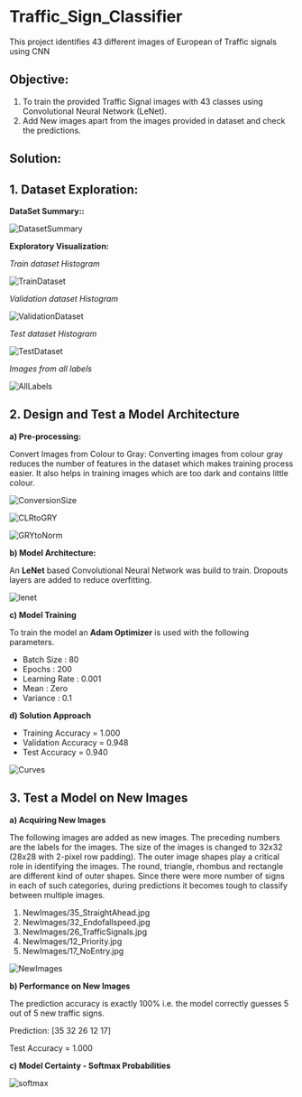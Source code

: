 # Traffic_Sign_Classifier
This project identifies 43 different images of European of Traffic signals using CNN

## Objective:

1. To train the provided Traffic Signal images with 43 classes using Convolutional Neural Network (LeNet).
2. Add New images apart from the images provided in dataset and check the predictions.

## Solution:

## 1. Dataset Exploration:

**DataSet Summary::**

![DatasetSummary](OutputImages/DataSetSummary.png)

**Exploratory Visualization:**

_Train dataset Histogram_

![TrainDataset](OutputImages/Histogram_TrainSet.png)

_Validation dataset Histogram_

![ValidationDataset](OutputImages/Histogram_ValidationSet.png)

_Test dataset Histogram_

![TestDataset](OutputImages/Histogram_TestSet.png)

_Images from all labels_

![AllLabels](OutputImages/All_Lables.png)


## 2. Design and Test a Model Architecture

**a) Pre-processing:**

Convert Images from Colour to Gray:
Converting images from colour gray reduces the number of features in the dataset which makes training process easier. It also helps in training images which are too dark and contains little colour.

![ConversionSize](OutputImages/GrayScaleConversionSize.png)

![CLRtoGRY](OutputImages/Color_gray.png)

![GRYtoNorm](OutputImages/Gray_norm.png)

**b) Model Architecture:**

An **LeNet** based Convolutional Neural Network was build to train. Dropouts layers are added to reduce overfitting.

![lenet](OutputImages/Nvidia_CNN_Model.png)

**c) Model Training**

To train the model an **Adam Optimizer** is used with the following parameters.

 - Batch Size : 80
 - Epochs : 200
 - Learning Rate : 0.001
 - Mean : Zero
 - Variance : 0.1

**d) Solution Approach**

 - Training Accuracy = 1.000
 - Validation Accuracy = 0.948
 - Test Accuracy = 0.940

![Curves](OutputImages/trainvsvalid.png)

## 3. Test a Model on New Images

**a) Acquiring New Images**

The following images are added as new images. The preceding numbers are the labels for the images. The size of the images is changed to 32x32 (28x28 with 2-pixel row padding).
The outer image shapes play a critical role in identifying the images. The round, triangle, rhombus and rectangle are different kind of outer shapes. Since there were more number of signs in each of such categories, during predictions it becomes tough to classify between multiple images.

1. NewImages/35_StraightAhead.jpg
2. NewImages/32_Endofallspeed.jpg
3. NewImages/26_TrafficSignals.jpg
4. NewImages/12_Priority.jpg
5. NewImages/17_NoEntry.jpg

![NewImages](OutputImages/newimages.png)


**b) Performance on New Images**

The prediction accuracy is exactly 100% i.e. the model correctly guesses 5 out of 5 new traffic signs.

Prediction: [35 32 26 12 17]

Test Accuracy = 1.000

**c) Model Certainty - Softmax Probabilities**

![softmax](OutputImages/softmax.png)


